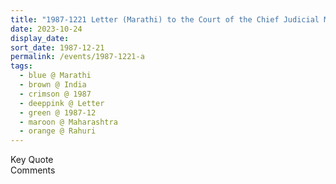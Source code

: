 ```yaml
---
title: "1987-1221 Letter (Marathi) to the Court of the Chief Judicial Magistrate as an Applicant, Rāhurī, Maharashtra, India"
date: 2023-10-24
display_date: 
sort_date: 1987-12-21
permalink: /events/1987-1221-a
tags:
  - blue @ Marathi
  - brown @ India
  - crimson @ 1987
  - deeppink @ Letter
  - green @ 1987-12
  - maroon @ Maharashtra
  - orange @ Rahuri
---
```


<wave-list>
  <list-title color="green" width="75">Key Quote</list-title>
  <list-item color="BlanchedAlmond"  width="200"></list-item>
  <list-item color="Lavender"></list-item>
  <list-item color="BlanchedAlmond"></list-item>
</wave-list>

<br>

<wave-list>
  <list-title color="green" width="75">Comments</list-title>
  <list-item color="BlanchedAlmond"  width="200"></list-item>
  <list-item color="Lavender"></list-item>
  <list-item color="BlanchedAlmond"></list-item>
</wave-list>
